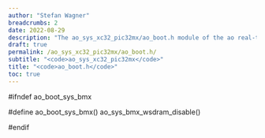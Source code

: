 ```yaml
---
author: "Stefan Wagner"
breadcrumbs: 2
date: 2022-08-29
description: "The ao_sys_xc32_pic32mx/ao_boot.h module of the ao real-time operating system."
draft: true
permalink: /ao_sys_xc32_pic32mx/ao_boot.h/ 
subtitle: "<code>ao_sys_xc32_pic32mx</code>"
title: "<code>ao_boot.h</code>"
toc: true
---
```


#ifndef ao_boot_sys_bmx

#define ao_boot_sys_bmx()   ao_sys_bmx_wsdram_disable()

#endif


